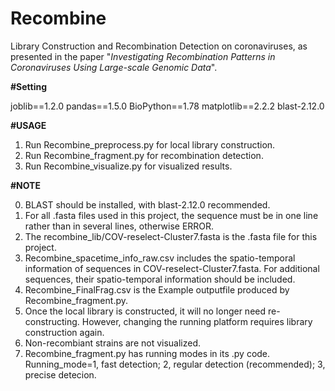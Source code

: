 # Recombine

Library Construction and Recombination Detection on coronaviruses, as presented in the paper "_Investigating Recombination Patterns in Coronaviruses Using Large-scale Genomic Data_".


**#Setting**

joblib==1.2.0
pandas==1.5.0
BioPython==1.78
matplotlib==2.2.2
blast-2.12.0


**#USAGE**

1. Run Recombine_preprocess.py for local library construction.
2. Run Recombine_fragment.py for recombination detection.
3. Run Recombine_visualize.py for visualized results.


**#NOTE**

0. BLAST should be installed, with blast-2.12.0 recommended.
1. For all .fasta files used in this project, the sequence must be in one line rather than in several lines, otherwise ERROR.
2. The recombine_lib/COV-reselect-Cluster7.fasta is the .fasta file for this project.
3. Recombine_spacetime_info_raw.csv includes the spatio-temporal information of sequences in COV-reselect-Cluster7.fasta. For additional sequences, their spatio-temporal information should be included.
4. Recombine_FinalFrag.csv is the Example outputfile produced by Recombine_fragment.py.
5. Once the local library is constructed, it will no longer need re-constructing. However, changing the running platform requires library construction again.
6. Non-recombiant strains are not visualized.
7. Recombine_fragment.py has running modes in its .py code. 
Running_mode=1, fast detection; 2, regular detection (recommended); 3, precise detecion.
